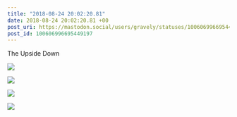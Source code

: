 ```yaml
---
title: "2018-08-24 20:02:20.81"
date: 2018-08-24 20:02:20.81 +00
post_uri: https://mastodon.social/users/gravely/statuses/100606996695449197
post_id: 100606996695449197
---
```

The Upside Down


![](/images/5754481.jpeg)

![](/images/5754482.jpeg)

![](/images/5754483.jpeg)

![](/images/5754484.jpeg)


